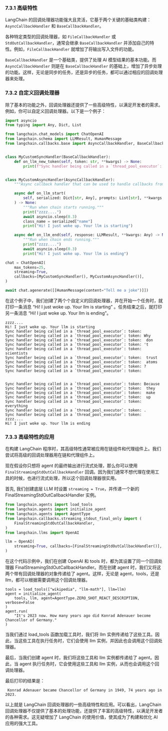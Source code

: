 ### 7.3.1 高级特性

LangChain 的回调处理器功能强大且灵活，它基于两个关键的基础类构建：`AsyncCallbackHandler` 和 `BaseCallbackHandler`。

各种特定类型的回调处理器，如 `FileCallbackHandler` 或 `StdOutCallbackHandler`，通常会继承 `BaseCallbackHandler` 并添加自己的特性。例如，`FileCallbackHandler` 就增加了将输出写入文件的功能。

`BaseCallbackHandler` 是一个基础类，提供了处理 AI 模型结果的基本功能。而 `AsyncCallbackHandler` 则是在 `BaseCallbackHandler` 的基础上，增加了异步处理的功能。这样，无论是同步的任务，还是异步的任务，都可以通过相应的回调处理器来处理。

### 7.3.2  自定义回调处理器

除了基本的功能之外，回调处理器还提供了一些高级特性，以满足开发者的需求。例如，你可以自定义回调处理器。以下是一个例子：

```python
import asyncio
from typing import Any, Dict, List

from langchain.chat_models import ChatOpenAI
from langchain.schema import LLMResult, HumanMessage
from langchain.callbacks.base import AsyncCallbackHandler, BaseCallbackHandler


class MyCustomSyncHandler(BaseCallbackHandler):
    def on_llm_new_token(self, token: str, **kwargs) -> None:
        print(f"Sync handler being called in a `thread_pool_executor`: token: {token}")


class MyCustomAsyncHandler(AsyncCallbackHandler):
    """Async callback handler that can be used to handle callbacks from langchain."""

    async def on_llm_start(
        self, serialized: Dict[str, Any], prompts: List[str], **kwargs: Any
    ) -> None:
        """Run when chain starts running."""
        print("zzzz....")
        await asyncio.sleep(0.3)
        class_name = serialized["name"]
        print("Hi! I just woke up. Your llm is starting")

    async def on_llm_end(self, response: LLMResult, **kwargs: Any) -> None:
        """Run when chain ends running."""
        print("zzzz....")
        await asyncio.sleep(0.3)
        print("Hi! I just woke up. Your llm is ending")

chat = ChatOpenAI(
    max_tokens=25,
    streaming=True,
    callbacks=[MyCustomSyncHandler(), MyCustomAsyncHandler()],
)

await chat.agenerate([[HumanMessage(content="Tell me a joke")]])
```

在这个例子中，我们创建了两个个自定义的回调处理器，并在开始一个任务时，就打印一条消息 “Hi! I just woke up. Your llm is starting” 。任务结束之后，就打印另一条消息 “Hi! I just woke up. Your llm is ending”。

```
zzzz....
Hi! I just woke up. Your llm is starting
Sync handler being called in a `thread_pool_executor`: token: 
Sync handler being called in a `thread_pool_executor`: token: Why
Sync handler being called in a `thread_pool_executor`: token:  don
Sync handler being called in a `thread_pool_executor`: token: 't
Sync handler being called in a `thread_pool_executor`: token:  scientists
Sync handler being called in a `thread_pool_executor`: token:  trust
Sync handler being called in a `thread_pool_executor`: token:  atoms
Sync handler being called in a `thread_pool_executor`: token: ?
Sync handler being called in a `thread_pool_executor`: token:  


Sync handler being called in a `thread_pool_executor`: token: Because
Sync handler being called in a `thread_pool_executor`: token:  they
Sync handler being called in a `thread_pool_executor`: token:  make
Sync handler being called in a `thread_pool_executor`: token:  up
Sync handler being called in a `thread_pool_executor`: token:  everything
Sync handler being called in a `thread_pool_executor`: token: .
Sync handler being called in a `thread_pool_executor`: token: 
zzzz....
Hi! I just woke up. Your llm is ending
```
### 7.3.3  高级特性的应用

在构建 LangChain 程序时，其高级特性通常被应用在链组件和代理组件上。我们尝试将高级的回调处理器用在链和代理组件上。

现在假设你只想将 agent 的最终输出进行流式处理，那么你可以使用 `FinalStreamingStdOutCallbackHandler` 回调。因为我们通常不想代理在使用工具的时候，也进行流式处理，所以这个回调处理器很实用。

首先, 我们创建底层 LLM 时设置 ``streaming = True``，并传递一个新的 FinalStreamingStdOutCallbackHandler 实例。

```python
from langchain.agents import load_tools
from langchain.agents import initialize_agent
from langchain.agents import AgentType
from langchain.callbacks.streaming_stdout_final_only import (
    FinalStreamingStdOutCallbackHandler,
)
from langchain.llms import OpenAI

llm = OpenAI(
    streaming=True, callbacks=[FinalStreamingStdOutCallbackHandler()], temperature=0
)
```

在这个代码示例中，我们在创建 OpenAI 和 tools 时，都为其设置了同一个回调处理器 FinalStreamingStdOutCallbackHandler。而在创建 agent 时，我们又将这两个带有回调处理器的对象传递给了 agent。这样，无论是 agent，tools，还是 llm，都可以根据需要调用这个回调处理器。

```
tools = load_tools(["wikipedia", "llm-math"], llm=llm)
agent = initialize_agent(
    tools, llm, agent=AgentType.ZERO_SHOT_REACT_DESCRIPTION, verbose=False
)
agent.run(
    "It's 2023 now. How many years ago did Konrad Adenauer become Chancellor of Germany."
)
```
当我们通过 load_tools 函数加载工具时，我们将 llm 实例传递给了这些工具。因此，当这些工具在执行任务时，它们会使用 llm 实例，并因此也会调用这个回调处理器。

最后，当我们创建 agent 时，我们将这些工具和 llm 实例都传递给了 agent。因此，当 agent 执行任务时，它会使用这些工具和 llm 实例，从而也会调用这个回调处理器。

最后打印的结果是：

```
 Konrad Adenauer became Chancellor of Germany in 1949, 74 years ago in 2023.
```

以上就是 LangChain 回调处理器的一些高级特性和应用。可以看出，LangChain 回调处理器不仅提供了基本的处理功能，还提供了丰富的高级特性，以满足开发者的各种需求。这无疑增加了 LangChain 的使用价值，使其成为了构建和优化 AI 应用的强大工具。
